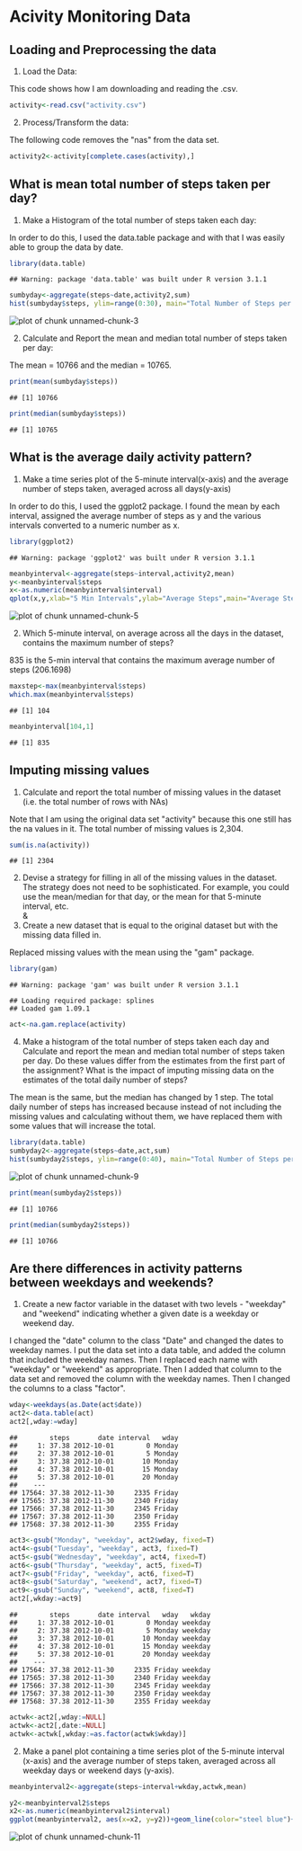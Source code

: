 Acivity Monitoring Data  
========================================================
## Loading and Preprocessing the data  

  1) Load the Data:  

This code shows how I am downloading and reading the .csv.  


```r
activity<-read.csv("activity.csv")
```

2) Process/Transform the data:  

The following code removes the "nas" from the data set.


```r
activity2<-activity[complete.cases(activity),]
```
  
##  What is mean total number of steps taken per day?  

1) Make a Histogram of the total number of steps taken each day:  

In order to do this, I used the data.table package and with that I was easily able to group the data by date.


```r
library(data.table)
```

```
## Warning: package 'data.table' was built under R version 3.1.1
```

```r
sumbyday<-aggregate(steps~date,activity2,sum)
hist(sumbyday$steps, ylim=range(0:30), main="Total Number of Steps per Day", xlab="Steps Per Day")
```

![plot of chunk unnamed-chunk-3](figure/unnamed-chunk-3.png) 

2) Calculate and Report the mean and median total number of steps taken per day:  

The mean = 10766 and the median = 10765.


```r
print(mean(sumbyday$steps))
```

```
## [1] 10766
```

```r
print(median(sumbyday$steps))
```

```
## [1] 10765
```

##  What is the average daily activity pattern?  

1) Make a time series plot of the 5-minute interval(x-axis) and the average number of steps taken, averaged across all days(y-axis)

In order to do this, I used the ggplot2 package. I found the mean by each interval, assigned the average number of steps as y and the various intervals converted to a numeric number as x.


```r
library(ggplot2)
```

```
## Warning: package 'ggplot2' was built under R version 3.1.1
```

```r
meanbyinterval<-aggregate(steps~interval,activity2,mean)
y<-meanbyinterval$steps
x<-as.numeric(meanbyinterval$interval)
qplot(x,y,xlab="5 Min Intervals",ylab="Average Steps",main="Average Steps by 5 Min Intervals")
```

![plot of chunk unnamed-chunk-5](figure/unnamed-chunk-5.png) 

2) Which 5-minute interval, on average across all the days in the dataset, contains the maximum number of steps?

835 is the 5-min interval that contains the maximum average number of steps (206.1698)


```r
maxstep<-max(meanbyinterval$steps)
which.max(meanbyinterval$steps)
```

```
## [1] 104
```

```r
meanbyinterval[104,1]
```

```
## [1] 835
```

##  Imputing missing values

1) Calculate and report the total number of missing values in the dataset (i.e. the total number of rows with NAs)

Note that I am using the original data set "activity" because this one still has the na values in it.  The total number of missing values is 2,304.


```r
sum(is.na(activity))
```

```
## [1] 2304
```

2) Devise a strategy for filling in all of the missing values in the dataset. The strategy does not need to be sophisticated. For example, you could use the mean/median for that day, or the mean for that 5-minute interval, etc.  
&  
3) Create a new dataset that is equal to the original dataset but with the missing data filled in.

Replaced missing values with the mean using the "gam" package.


```r
library(gam)
```

```
## Warning: package 'gam' was built under R version 3.1.1
```

```
## Loading required package: splines
## Loaded gam 1.09.1
```

```r
act<-na.gam.replace(activity)
```

4) Make a histogram of the total number of steps taken each day and Calculate and report the mean and median total number of steps taken per day. Do these values differ from the estimates from the first part of the assignment? What is the impact of imputing missing data on the estimates of the total daily number of steps?

The mean is the same, but the median has changed by 1 step.  The total daily number of steps has increased because instead of not including the missing values and calculating without them, we have replaced them with some values that will increase the total.


```r
library(data.table)
sumbyday2<-aggregate(steps~date,act,sum)
hist(sumbyday2$steps, ylim=range(0:40), main="Total Number of Steps per Day", xlab="Steps Per Day")
```

![plot of chunk unnamed-chunk-9](figure/unnamed-chunk-9.png) 

```r
print(mean(sumbyday2$steps))
```

```
## [1] 10766
```

```r
print(median(sumbyday2$steps))
```

```
## [1] 10766
```

##  Are there differences in activity patterns between weekdays and weekends?

1) Create a new factor variable in the dataset with two levels - "weekday" and "weekend" indicating whether a given date is a weekday or weekend day.

I changed the "date" column to the class "Date" and changed the dates to weekday names.  I put the data set into a data table, and added the column that included the weekday names. Then I replaced each name with "weekday" or "weekend" as appropriate. Then I added that column to the data set and removed the column with the weekday names.  Then I changed the columns to a class "factor".


```r
wday<-weekdays(as.Date(act$date))
act2<-data.table(act)
act2[,wday:=wday]
```

```
##        steps       date interval   wday
##     1: 37.38 2012-10-01        0 Monday
##     2: 37.38 2012-10-01        5 Monday
##     3: 37.38 2012-10-01       10 Monday
##     4: 37.38 2012-10-01       15 Monday
##     5: 37.38 2012-10-01       20 Monday
##    ---                                 
## 17564: 37.38 2012-11-30     2335 Friday
## 17565: 37.38 2012-11-30     2340 Friday
## 17566: 37.38 2012-11-30     2345 Friday
## 17567: 37.38 2012-11-30     2350 Friday
## 17568: 37.38 2012-11-30     2355 Friday
```

```r
act3<-gsub("Monday", "weekday", act2$wday, fixed=T)
act4<-gsub("Tuesday", "weekday", act3, fixed=T)
act5<-gsub("Wednesday", "weekday", act4, fixed=T)
act6<-gsub("Thursday", "weekday", act5, fixed=T)
act7<-gsub("Friday", "weekday", act6, fixed=T)
act8<-gsub("Saturday", "weekend", act7, fixed=T)
act9<-gsub("Sunday", "weekend", act8, fixed=T)
act2[,wkday:=act9]
```

```
##        steps       date interval   wday   wkday
##     1: 37.38 2012-10-01        0 Monday weekday
##     2: 37.38 2012-10-01        5 Monday weekday
##     3: 37.38 2012-10-01       10 Monday weekday
##     4: 37.38 2012-10-01       15 Monday weekday
##     5: 37.38 2012-10-01       20 Monday weekday
##    ---                                         
## 17564: 37.38 2012-11-30     2335 Friday weekday
## 17565: 37.38 2012-11-30     2340 Friday weekday
## 17566: 37.38 2012-11-30     2345 Friday weekday
## 17567: 37.38 2012-11-30     2350 Friday weekday
## 17568: 37.38 2012-11-30     2355 Friday weekday
```

```r
actwk<-act2[,wday:=NULL]
actwk<-act2[,date:=NULL]
actwk<-actwk[,wkday:=as.factor(actwk$wkday)]
```

2) Make a panel plot containing a time series plot of the 5-minute interval (x-axis) and the average number of steps taken, averaged across all weekday days or weekend days (y-axis).


```r
meanbyinterval2<-aggregate(steps~interval+wkday,actwk,mean)

y2<-meanbyinterval2$steps
x2<-as.numeric(meanbyinterval2$interval)
ggplot(meanbyinterval2, aes(x=x2, y=y2))+geom_line(color="steel blue")+facet_wrap(~wkday, nrow=2, ncol=1)+labs(x="5 Min Intervals", y="Average Steps")+theme_bw()
```

![plot of chunk unnamed-chunk-11](figure/unnamed-chunk-11.png) 
